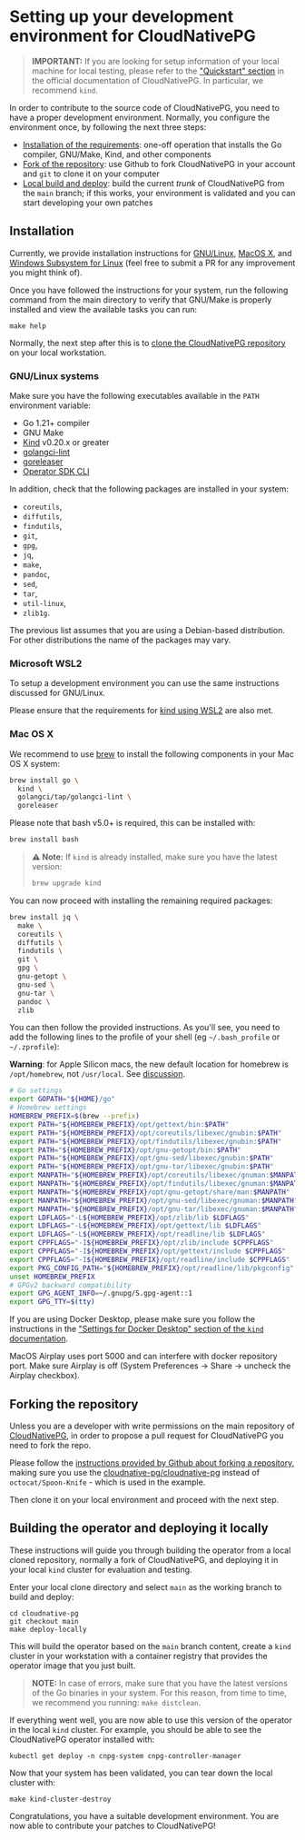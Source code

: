 # Setting up your development environment for CloudNativePG

> **IMPORTANT:** If you are looking for setup information of your local
> machine for local testing, please refer to the ["Quickstart" section](../../docs/src/quickstart.md)
> in the official documentation of CloudNativePG. In particular, we
> recommend `kind`.

In order to contribute to the source code of CloudNativePG, you need to have a
proper development environment. Normally, you configure the environment once, by
following the next three steps:

- [Installation of the requirements](#installation): one-off operation that installs the Go compiler, GNU/Make, Kind, and other components
- [Fork of the repository](#forking-the-repository): use Github to fork
  CloudNativePG in your account and `git` to clone it on your computer
- [Local build and deploy](#building-the-operator-and-deploying-it-locally):
  build the current *trunk* of CloudNativePG from the `main` branch; if this
  works, your environment is validated and you can start developing your own
  patches

## Installation

Currently, we provide installation instructions for [GNU/Linux](#gnulinux-systems),
[MacOS X](#mac-os-x), and [Windows Subsystem for Linux](microsoft-wsl2)
(feel free to submit a PR for any improvement you might think of).

Once you have followed the instructions for your system, run the following
command from the main directory to verify that GNU/Make is properly installed
and view the available tasks you can run:

```
make help
```

Normally, the next step after this is to [clone the CloudNativePG repository](#forking-the-repository)
on your local workstation.

<!-- TODO: We should add an easier way to check that requirements are met -->

### GNU/Linux systems

Make sure you have the following executables available in the `PATH`
environment variable:

- Go 1.21+ compiler
- GNU Make
- [Kind](https://kind.sigs.k8s.io/) v0.20.x or greater
- [golangci-lint](https://github.com/golangci/golangci-lint)
- [goreleaser](https://goreleaser.com/)
- [Operator SDK CLI](https://sdk.operatorframework.io/)

In addition, check that the following packages are installed in your system:

- `coreutils`,
- `diffutils`,
- `findutils`,
- `git`,
- `gpg`,
- `jq`,
- `make`,
- `pandoc`,
- `sed`,
- `tar`,
- `util-linux`,
- `zlib1g`.

The previous list assumes that you are using a Debian-based distribution. For
other distributions the name of the packages may vary.

### Microsoft WSL2

To setup a development environment you can use the same instructions discussed
for GNU/Linux.

Please ensure that the requirements for [kind using
WSL2](https://kind.sigs.k8s.io/docs/user/using-wsl2/) are also met.

### Mac OS X

We recommend to use [brew](https://brew.sh/) to install the following
components in your Mac OS X system:

``` bash
brew install go \
  kind \
  golangci/tap/golangci-lint \
  goreleaser
```

Please note that bash v5.0+ is required, this can be installed with:
``` bash
brew install bash
```

>**⚠️ Note:**
>If `kind` is already installed, make sure you have the latest version:
>
>``` bash
>brew upgrade kind
>```

You can now proceed with installing the remaining required packages:

``` bash
brew install jq \
  make \
  coreutils \
  diffutils \
  findutils \
  git \
  gpg \
  gnu-getopt \
  gnu-sed \
  gnu-tar \
  pandoc \
  zlib
```

You can then follow the provided instructions. As you'll see, you need to add
the following lines to the profile of your shell (eg `~/.bash_profile` or
`~/.zprofile`):

**Warning**: for Apple Silicon macs, the new default location for homebrew
is `/opt/homebrew`, not `/usr/local`. See [discussion](https://github.com/Homebrew/brew/issues/9177).

``` bash
# Go settings
export GOPATH="${HOME}/go"
# Homebrew settings
HOMEBREW_PREFIX=$(brew --prefix)
export PATH="${HOMEBREW_PREFIX}/opt/gettext/bin:$PATH"
export PATH="${HOMEBREW_PREFIX}/opt/coreutils/libexec/gnubin:$PATH"
export PATH="${HOMEBREW_PREFIX}/opt/findutils/libexec/gnubin:$PATH"
export PATH="${HOMEBREW_PREFIX}/opt/gnu-getopt/bin:$PATH"
export PATH="${HOMEBREW_PREFIX}/opt/gnu-sed/libexec/gnubin:$PATH"
export PATH="${HOMEBREW_PREFIX}/opt/gnu-tar/libexec/gnubin:$PATH"
export MANPATH="${HOMEBREW_PREFIX}/opt/coreutils/libexec/gnuman:$MANPATH"
export MANPATH="${HOMEBREW_PREFIX}/opt/findutils/libexec/gnuman:$MANPATH"
export MANPATH="${HOMEBREW_PREFIX}/opt/gnu-getopt/share/man:$MANPATH"
export MANPATH="${HOMEBREW_PREFIX}/opt/gnu-sed/libexec/gnuman:$MANPATH"
export MANPATH="${HOMEBREW_PREFIX}/opt/gnu-tar/libexec/gnuman:$MANPATH"
export LDFLAGS="-L${HOMEBREW_PREFIX}/opt/zlib/lib $LDFLAGS"
export LDFLAGS="-L${HOMEBREW_PREFIX}/opt/gettext/lib $LDFLAGS"
export LDFLAGS="-L${HOMEBREW_PREFIX}/opt/readline/lib $LDFLAGS"
export CPPFLAGS="-I${HOMEBREW_PREFIX}/opt/zlib/include $CPPFLAGS"
export CPPFLAGS="-I${HOMEBREW_PREFIX}/opt/gettext/include $CPPFLAGS"
export CPPFLAGS="-I${HOMEBREW_PREFIX}/opt/readline/include $CPPFLAGS"
export PKG_CONFIG_PATH="${HOMEBREW_PREFIX}/opt/readline/lib/pkgconfig"
unset HOMEBREW_PREFIX
# GPGv2 backward compatibility
export GPG_AGENT_INFO=~/.gnupg/S.gpg-agent::1
export GPG_TTY=$(tty)
```

If you are using Docker Desktop, please make sure you follow the instructions in the
["Settings for Docker Desktop" section of the `kind` documentation](https://kind.sigs.k8s.io/docs/user/quick-start/#settings-for-docker-desktop).

MacOS Airplay uses port 5000 and can interfere with docker repository port. Make sure Airplay is off (System Preferences -> Share -> uncheck the Airplay checkbox).

## Forking the repository

Unless you are a developer with write permissions on the main repository of
[CloudNativePG](https://github.com/haneeshpld/cloudnative-pg), in order to
propose a pull request for CloudNativePG you need to fork the repo.

Please follow the [instructions provided by Github about forking a repository](https://docs.github.com/en/get-started/quickstart/fork-a-repo),
making sure you use the [cloudnative-pg/cloudnative-pg](https://github.com/haneeshpld/cloudnative-pg)
instead of `octocat/Spoon-Knife` - which is used in the example.

Then clone it on your local environment and proceed with the next step.

## Building the operator and deploying it locally

These instructions will guide you through building the operator from a local
cloned repository, normally a fork of CloudNativePG, and deploying it in
your local `kind` cluster for evaluation and testing.

Enter your local clone directory and select `main` as the working branch to
build and deploy:

```shell
cd cloudnative-pg
git checkout main
make deploy-locally
```

This will build the operator based on the `main` branch content, create a
`kind` cluster in your workstation with a container registry that provides the
operator image that you just built.

> **NOTE:** In case of errors, make sure that you have the latest versions of the Go
> binaries in your system. For this reason, from time to time, we recommend
> you running: `make distclean`.

If everything went well, you are now able to use this version of the operator
in the local `kind` cluster. For example, you should be able to see the
CloudNativePG operator installed with:

```shell
kubectl get deploy -n cnpg-system cnpg-controller-manager
```

Now that your system has been validated, you can tear down the local cluster with:

```shell
make kind-cluster-destroy
```

Congratulations, you have a suitable development environment. You are now able
to contribute your patches to CloudNativePG!
